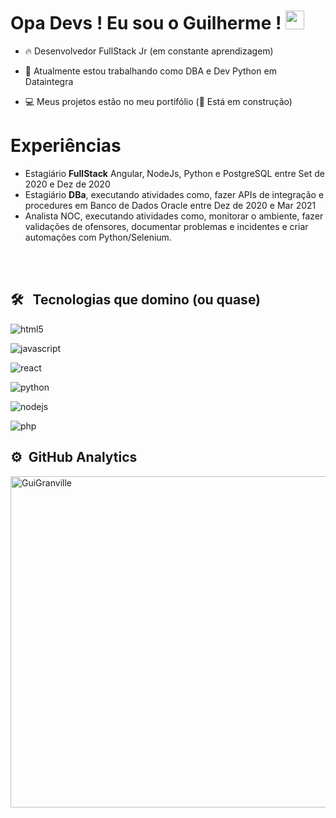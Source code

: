 <h1> Opa Devs ! Eu sou o Guilherme ! <img src="https://raw.githubusercontent.com/kaueMarques/kaueMarques/master/hi.gif" width="30px"></h1>

- 🔥 Desenvolvedor FullStack Jr (em constante aprendizagem)

- 🦉 Atualmente estou trabalhando como DBA e Dev Python em Dataintegra

- 💻 Meus projetos estão no meu portifólio (🚨 Está em construção)

<h1> Experiências </h1>

- Estagiário <b>FullStack</b> Angular, NodeJs, Python e PostgreSQL entre Set de 2020 e Dez de 2020
- Estagiário <b>DBa</b>, executando atividades como, fazer APIs de integração e procedures em Banco de Dados Oracle entre Dez de 2020 e Mar 2021
-  Analista NOC, executando atividades como, monitorar o ambiente, fazer validações de ofensores, documentar problemas e incidentes e criar automações com Python/Selenium.

<br><br>

## 🛠 &nbsp; Tecnologias que domino (ou quase)

<img align="center" alt="html5"
     src="https://img.shields.io/badge/HTML5-E34F26?style=for-the-badge&logo=html5&logoColor=white">
     
<img align="center" alt="javascript"
     src="https://img.shields.io/badge/JavaScript-323330?style=for-the-badge&logo=javascript&logoColor=F7DF1E">
     
<img align="center" alt="react"
     src="https://img.shields.io/badge/React-20232A?style=for-the-badge&logo=react&logoColor=61DAFB">   
     
<img align="center" alt="python"
     src="https://img.shields.io/badge/Python-14354C?style=for-the-badge&logo=python&logoColor=white">     
     
<img align="center" alt="nodejs"
     src="https://img.shields.io/badge/Node.js-43853D?style=for-the-badge&logo=node.js&logoColor=white">    
     
<img align="center" alt="php"
     src="https://img.shields.io/badge/PHP-777BB4?style=for-the-badge&logo=php&logoColor=white">      
     
## ⚙ &nbsp;GitHub Analytics

<p align="left">
  <img width="530cm" src="https://github-readme-stats.vercel.app/api?username=GuiGranville&show_icons=true&theme=dracula" alt="GuiGranville">
</p>  
